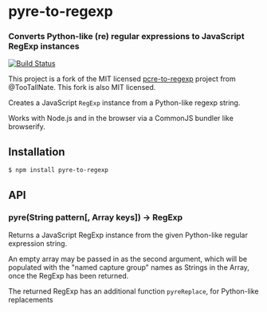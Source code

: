 pyre-to-regexp
==============

### Converts Python-like (re) regular expressions to JavaScript RegExp instances

[![Build Status](https://travis-ci.org/jmchilton/pyre-to-regexp.svg?branch=master)](https://travis-ci.org/jmchilton/pyre-to-regexp)

This project is a fork of the MIT licensed [pcre-to-regexp](https://github.com/TooTallNate/pcre-to-regexp)
project from @TooTallNate. This fork is also MIT licensed.

Creates a JavaScript `RegExp` instance from a Python-like regexp string.

Works with Node.js and in the browser via a CommonJS bundler like browserify.

Installation
------------

``` bash
$ npm install pyre-to-regexp
```

API
---

### pyre(String pattern[, Array keys]) → RegExp

Returns a JavaScript RegExp instance from the given Python-like regular expression string.

An empty array may be passed in as the second argument, which will be
populated with the "named capture group" names as Strings in the Array,
once the RegExp has been returned.

The returned RegExp has an additional function `pyreReplace`, for Python-like replacements
